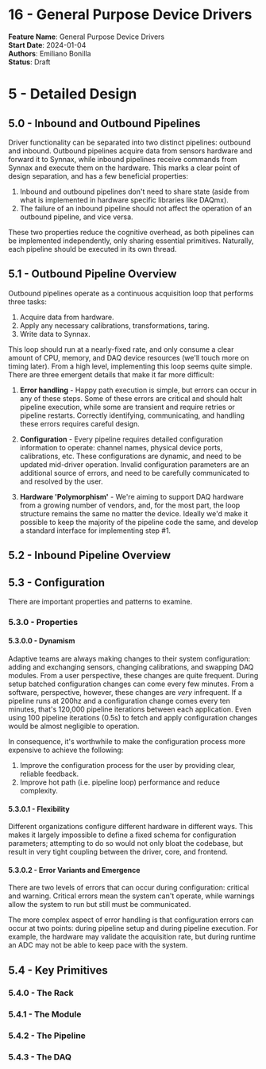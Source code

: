 # 16 - General Purpose Device Drivers

**Feature Name**: General Purpose Device Drivers <br />
**Start Date**: 2024-01-04 <br />
**Authors**: Emiliano Bonilla <br />
**Status**: Draft <br />

# 5 - Detailed Design

## 5.0 - Inbound and Outbound Pipelines

Driver functionality can be separated into two distinct pipelines: outbound and inbound.
Outbound pipelines acquire data from sensors hardware and forward it to Synnax, while
inbound pipelines receive commands from Synnax and execute them on the hardware. This
marks a clear point of design separation, and has a few beneficial properties:

1. Inbound and outbound pipelines don't need to share state (aside from what is
   implemented in hardware specific libraries like DAQmx).
2. The failure of an inbound pipeline should not affect the operation of an outbound
   pipeline, and vice versa.

These two properties reduce the cognitive overhead, as both pipelines can be implemented
independently, only sharing essential primitives. Naturally, each pipeline should be
executed in its own thread.

## 5.1 - Outbound Pipeline Overview

Outbound pipelines operate as a continuous acquisition loop that performs three tasks:

1. Acquire data from hardware.
2. Apply any necessary calibrations, transformations, taring.
3. Write data to Synnax.

This loop should run at a nearly-fixed rate, and only consume a clear amount of CPU,
memory, and DAQ device resources (we'll touch more on timing later). From a high level,
implementing this loop seems quite simple. There are three emergent details that make it
far more difficult:

1. **Error handling** - Happy path execution is simple, but errors can occur in any of
   these steps. Some of these errors are critical and should halt pipeline execution,
   while some are transient and require retries or pipeline restarts. Correctly
   identifying, communicating, and handling these errors requires careful design.

2. **Configuration** - Every pipeline requires detailed configuration information to
   operate: channel names, physical device ports, calibrations, etc. These
   configurations are dynamic, and need to be updated mid-driver operation. Invalid
   configuration parameters are an additional source of errors, and need to be carefully
   communicated to and resolved by the user.

3. **Hardware 'Polymorphism'** - We're aiming to support DAQ hardware from a growing
   number of vendors, and, for the most part, the loop structure remains the same no
   matter the device. Ideally we'd make it possible to keep the majority of the pipeline
   code the same, and develop a standard interface for implementing step #1.

## 5.2 - Inbound Pipeline Overview

## 5.3 - Configuration

There are important properties and patterns to examine.

### 5.3.0 - Properties

#### 5.3.0.0 - Dynamism

Adaptive teams are always making changes to their system configuration: adding and
exchanging sensors, changing calibrations, and swapping DAQ modules. From a user
perspective, these changes are quite frequent. During setup batched configuration
changes can come every few minutes. From a software, perspective, however, these changes
are _very_ infrequent. If a pipeline runs at 200hz and a configuration change comes
every ten minutes, that's 120,000 pipeline iterations between each application. Even
using 100 pipeline iterations (0.5s) to fetch and apply configuration changes would be
almost negligible to operation.

In consequence, it's worthwhile to make the configuration process more expensive to
achieve the following:

1. Improve the configuration process for the user by providing clear, reliable feedback.
2. Improve hot path (i.e. pipeline loop) performance and reduce complexity.

#### 5.3.0.1 - Flexibility

Different organizations configure different hardware in different ways. This makes it
largely impossible to define a fixed schema for configuration parameters; attempting to
do so would not only bloat the codebase, but result in very tight coupling between the
driver, core, and frontend.

#### 5.3.0.2 - Error Variants and Emergence

There are two levels of errors that can occur during configuration: critical and warning.
Critical errors mean the system can't operate, while warnings allow the system to run
but still must be communicated.

The more complex aspect of error handling is that configuration errors can occur at two
points: during pipeline setup and during pipeline execution. For example, the hardware
may validate the acquisition rate, but during runtime an ADC may not be able to keep
pace with the system.

## 5.4 - Key Primitives

### 5.4.0 - The Rack

### 5.4.1 - The Module

### 5.4.2 - The Pipeline

### 5.4.3 - The DAQ

